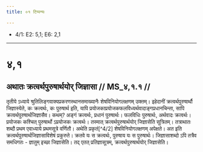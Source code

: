 ```yaml
---
title: ०१ टिप्पन्यः

---
```

- 4/1: E2: 5,1; E6: 2,1

____________________________________________


# ४,१

## अथातः क्रत्वर्थपुरुषार्थयोर् जिज्ञासा // MS_४,१.१ //

तृतीये ऽध्याये श्रुतिलिङ्गवाक्यप्रकरणस्थानसमाख्यानैः शेषविनियोगलक्षणम् उक्तम्। इहेदानीं क्रत्वर्थपुरुषार्थौ जिज्ञास्येते, कः क्रत्वर्थः, कः पुरुषार्थ इति, यापि प्रयोजकाप्रयोजकफलविध्यर्थवादाङ्गप्रधानचिन्ता, सापि क्रत्वर्थपुरुषार्थजिज्ञासैव। कथम्? अङ्गं क्रत्वर्थः, प्रधानं पुरुषार्थः। फलविधिः पुरुषार्थः, अर्थवादः क्रत्वर्थः। प्रयोजकः कश्चित् पुरुषार्थो ऽप्रयोजकः क्रत्वर्थः। तस्मात् क्रत्वर्थपुरुषार्थयोर् जिज्ञासेति सूत्रितम्। तत्राथातः शब्दौ प्रथम एवाध्याये प्रथमसूत्रे वर्णितौ। अथेति प्रकृतं[^4/2] शेषविनियोगलक्षणम् अपेक्षते। अत इति क्रत्वर्थपुरुषार्थजिज्ञासाविशेषं प्रकुरुते। क्रतवे यः स क्रत्वर्थः, पुरुषाय यः स पुरुषार्थः। जिज्ञासाशब्दो ऽपि तत्रैव समधिगतः - ज्ञातुम् इच्छा जिज्ञासेति। तद् एतत् प्रतिज्ञासूत्रम्, क्रत्वर्थपुरुषार्थयोर् जिज्ञासेति।
